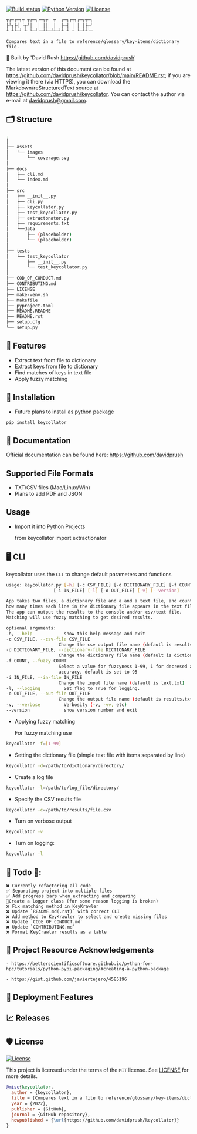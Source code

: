 <div align="left">

[![Build status](https://github.com/davidprush/keycollator/workflows/build/badge.svg?branch=master&event=push)](https://github.com/davidprush/keycollator/actions?query=workflow%3Abuild)
[![Python Version](https://img.shields.io/pypi/pyversions/keycollator.svg)](https://pypi.org/project/keycollator/)
[![License](https://img.shields.io/github/license/davidprush/keycollator)](https://github.com/davidprush/keycollator/blob/master/LICENSE)

```bash
┬┌─┌─┐┬ ┬┌─┐┌─┐┬  ┬  ┌─┐┌┬┐┌─┐┬─┐
├┴┐├┤ └┬┘│  │ ││  │  ├─┤ │ │ │├┬┘
┴ ┴└─┘ ┴ └─┘└─┘┴─┘┴─┘┴ ┴ ┴ └─┘┴└─
```
<div align="left">

`Compares text in a file to reference/glossary/key-items/dictionary file.`

🧱 Built by 'David Rush <https://github.com/davidprush>'

The latest version of this document can be found at
<https://github.com/davidprush/keycollator/blob/main/README.rst>;
if you are viewing it there (via HTTPS), you can download
the Markdown/reStructuredText source at
<https://github.com/davidprush/keycollator>. You can contact
the author via e-mail at <davidprush@gmail.com>.

## 🗂️ Structure
```bash
.
│
├── assets
│   └── images
│       └── coverage.svg
│
├── docs
│   ├── cli.md
│   └── index.md
│
├── src
│   ├── __init__.py
│   ├── cli.py
│   ├── keycollator.py
│   ├── test_keycollator.py
│   ├── extractonator.py
│   ├── requirements.txt
│   └──data
│       ├── (placeholder)
│       └── (placeholder)
│
├── tests
│   └── test_keycollator
│       ├── __init__.py
│       └── test_keycollator.py
│
├── COD_OF_CONDUCT.md
├── CONTRIBUTING.md
├── LICENSE
├── make-venv.sh
├── Makefile
├── pyproject.toml
├── README.README
├── README.rst
├── setup.cfg
└── setup.py
```

## 🚀 Features

- Extract text from file to dictionary
- Extract keys from file to dictionary
- Find matches of keys in text file
- Apply fuzzy matching

## 🧰 Installation

- Future plans to install as python package

```bash
pip install keycollator
```

## 📄 Documentation

Official documentation can be found here:
https://github.com/davidprush

## Supported File Formats

- TXT/CSV files (Mac/Linux/Win)
- Plans to add PDF and JSON

## Usage

- Import it into Python Projects

    from keycollator import extractionator

## 🖥️ CLI

keycollator uses the `CLI` to change default parameters and functions

```bash
usage: keycollator.py [-h] [-c CSV_FILE] [-d DICTIONARY_FILE] [-f COUNT]
                  [-i IN_FILE] [-l] [-o OUT_FILE] [-v] [--version]

App takes two files, a dictionary file and a and a text file, and counts
how many times each line in the dictionary file appears in the text file.
The app can output the results to the console and/or csv/text file.
Matching will use fuzzy matching to get desired results.

optional arguments:
-h, --help            show this help message and exit
-c CSV_FILE, --csv-file CSV_FILE
                    Change the csv output file name (defautl is results.csv)
-d DICTIONARY_FILE, --dictionary-file DICTIONARY_FILE
                    Change the dictionary file name (default is dictionary.txt)
-f COUNT, --fuzzy COUNT
                    Select a value for fuzzyness 1-99, 1 for decresed accuracy, 99 for increased
                    accuracy, default is set to 95
-i IN_FILE, --in-file IN_FILE
                    Change the input file name (default is text.txt)
-l, --logging         Set flag to True for logging.
-o OUT_FILE, --out-file OUT_FILE
                    Change the output file name (default is results.txt)
-v, --verbose         Verbosity (-v, -vv, etc)
--version             show version number and exit
```

- Applying fuzzy matching

    For fuzzy matching use

```bash
keycollator -f=[1-99]
```

- Setting the dictionary file (simple text file with items separated by line)

```bash
keycollator -d=/path/to/dictionary/directory/
```

- Create a log file

```bash
keycollator -l=/path/to/log_file/directory/
```

- Specify the CSV results file

```bash
keycollator -c=/path/to/results/file.csv
```

- Turn on verbose output

```bash
keycollator -v
```

- Turn on logging:

```bash
keycollator -l
```

## 🎯 Todo 👺:

    ❌ Currently refactoring all code
    ✅ Separating project into multiple files
    ✅ Add progress bars when extracting and comparing
    📌Create a logger class (for some reason logging is broken)
    ❌ Fix matching method in KeyKrawler
    ❌ Update `README.md(.rst)` with correct CLI
    ❌ Add method to KeyKrawler to select and create missing files
    ❌ Update `CODE_OF_CONDUCT.md`
    ❌ Update `CONTRIBUTING.md`
    ❌ Format KeyCrawler results as a table

## 👔 Project Resource Acknowledgements

    - https://betterscientificsoftware.github.io/python-for-hpc/tutorials/python-pypi-packaging/#creating-a-python-package

    - https://gist.github.com/javiertejero/4585196

## 💼 Deployment Features


## 📈 Releases


## 🛡 License

[![License](https://img.shields.io/github/license/davidprush/keycollator)](https://github.com/davidprush/keycollator/blob/master/LICENSE)

This project is licensed under the terms of the `MIT` license. See [LICENSE](https://github.com/davidprush/keycollator/blob/master/LICENSE) for more details.

```bibtex
@misc{keycollator,
  author = {keycollator},
  title = {Compares text in a file to reference/glossary/key-items/dictionary file.},
  year = {2022},
  publisher = {GitHub},
  journal = {GitHub repository},
  howpublished = {\url{https://github.com/davidprush/keycollator}}
}
```

